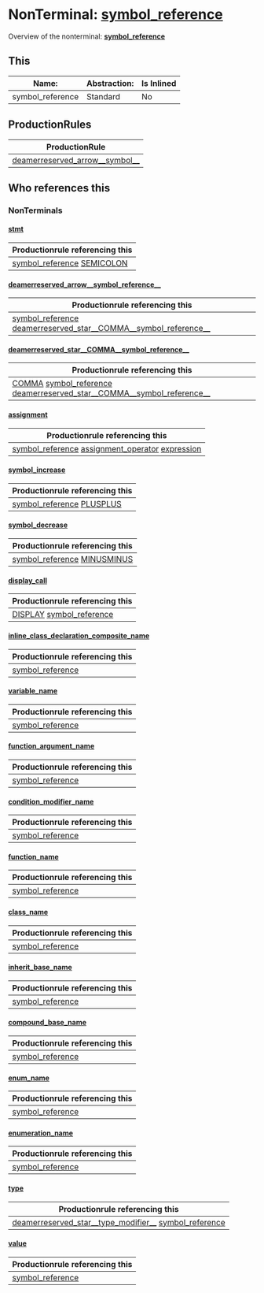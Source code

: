 # NonTerminal: **[symbol_reference](./symbol_reference.md)**

Overview of the nonterminal: **[symbol_reference](./symbol_reference.md)**



## This

| Name:                | Abstraction:    | Is Inlined |
| -------------------- | --------------- | ---------- |
| symbol_reference | Standard | No |



## ProductionRules

| ProductionRule |
| ---- |
| [deamerreserved_arrow__symbol__](./deamerreserved_arrow__symbol__.md)  |




## Who references this

### NonTerminals


#### [stmt](./../Grammar/stmt.md)

| Productionrule referencing this                      |
| ---------------------------------------------------- |
| [symbol_reference](./symbol_reference.md) [SEMICOLON](./../Lexicon/SEMICOLON.md)  |


#### [deamerreserved_arrow__symbol_reference__](./../Grammar/deamerreserved_arrow__symbol_reference__.md)

| Productionrule referencing this                      |
| ---------------------------------------------------- |
| [symbol_reference](./symbol_reference.md) [deamerreserved_star__COMMA__symbol_reference__](./deamerreserved_star__COMMA__symbol_reference__.md)  |


#### [deamerreserved_star__COMMA__symbol_reference__](./../Grammar/deamerreserved_star__COMMA__symbol_reference__.md)

| Productionrule referencing this                      |
| ---------------------------------------------------- |
| [COMMA](./../Lexicon/COMMA.md) [symbol_reference](./symbol_reference.md) [deamerreserved_star__COMMA__symbol_reference__](./deamerreserved_star__COMMA__symbol_reference__.md)  |


#### [assignment](./../Grammar/assignment.md)

| Productionrule referencing this                      |
| ---------------------------------------------------- |
| [symbol_reference](./symbol_reference.md) [assignment_operator](./assignment_operator.md) [expression](./expression.md)  |


#### [symbol_increase](./../Grammar/symbol_increase.md)

| Productionrule referencing this                      |
| ---------------------------------------------------- |
| [symbol_reference](./symbol_reference.md) [PLUSPLUS](./../Lexicon/PLUSPLUS.md)  |


#### [symbol_decrease](./../Grammar/symbol_decrease.md)

| Productionrule referencing this                      |
| ---------------------------------------------------- |
| [symbol_reference](./symbol_reference.md) [MINUSMINUS](./../Lexicon/MINUSMINUS.md)  |


#### [display_call](./../Grammar/display_call.md)

| Productionrule referencing this                      |
| ---------------------------------------------------- |
| [DISPLAY](./../Lexicon/DISPLAY.md) [symbol_reference](./symbol_reference.md)  |


#### [inline_class_declaration_composite_name](./../Grammar/inline_class_declaration_composite_name.md)

| Productionrule referencing this                      |
| ---------------------------------------------------- |
| [symbol_reference](./symbol_reference.md)  |


#### [variable_name](./../Grammar/variable_name.md)

| Productionrule referencing this                      |
| ---------------------------------------------------- |
| [symbol_reference](./symbol_reference.md)  |


#### [function_argument_name](./../Grammar/function_argument_name.md)

| Productionrule referencing this                      |
| ---------------------------------------------------- |
| [symbol_reference](./symbol_reference.md)  |


#### [condition_modifier_name](./../Grammar/condition_modifier_name.md)

| Productionrule referencing this                      |
| ---------------------------------------------------- |
| [symbol_reference](./symbol_reference.md)  |


#### [function_name](./../Grammar/function_name.md)

| Productionrule referencing this                      |
| ---------------------------------------------------- |
| [symbol_reference](./symbol_reference.md)  |


#### [class_name](./../Grammar/class_name.md)

| Productionrule referencing this                      |
| ---------------------------------------------------- |
| [symbol_reference](./symbol_reference.md)  |


#### [inherit_base_name](./../Grammar/inherit_base_name.md)

| Productionrule referencing this                      |
| ---------------------------------------------------- |
| [symbol_reference](./symbol_reference.md)  |


#### [compound_base_name](./../Grammar/compound_base_name.md)

| Productionrule referencing this                      |
| ---------------------------------------------------- |
| [symbol_reference](./symbol_reference.md)  |


#### [enum_name](./../Grammar/enum_name.md)

| Productionrule referencing this                      |
| ---------------------------------------------------- |
| [symbol_reference](./symbol_reference.md)  |


#### [enumeration_name](./../Grammar/enumeration_name.md)

| Productionrule referencing this                      |
| ---------------------------------------------------- |
| [symbol_reference](./symbol_reference.md)  |


#### [type](./../Grammar/type.md)

| Productionrule referencing this                      |
| ---------------------------------------------------- |
| [deamerreserved_star__type_modifier__](./deamerreserved_star__type_modifier__.md) [symbol_reference](./symbol_reference.md)  |


#### [value](./../Grammar/value.md)

| Productionrule referencing this                      |
| ---------------------------------------------------- |
| [symbol_reference](./symbol_reference.md)  |



